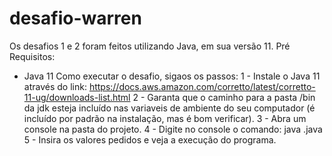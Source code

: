 # desafio-warren
Os desafios 1 e 2 foram feitos utilizando Java, em sua versão 11. 
Pré Requisitos:
 - Java 11
Como executar o desafio, sigaos os passos:
1 - Instale o Java 11 através do link: https://docs.aws.amazon.com/corretto/latest/corretto-11-ug/downloads-list.html
2 - Garanta que o caminho para a pasta /bin da jdk esteja incluído nas variaveis de ambiente do seu computador (é incluído por padrão na instalação, mas é bom verificar).
3 - Abra um console na pasta do projeto.
4 - Digite no console o comando: java <classe do desafio>.java
5 - Insira os valores pedidos e veja a execução do programa.
